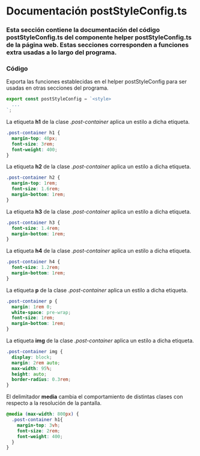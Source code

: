 # Documentación postStyleConfig.ts
### Esta sección contiene la documentación del código postStyleConfig.ts del componente helper postStyleConfig.ts de la página web. Estas secciones corresponden a funciones extra usadas a lo largo del programa.

### Código

Exporta las funciones establecidas en el helper postStyleConfig para ser usadas en otras secciones del programa.
``` ts
export const postStyleConfig = `<style> 
  ...
`;
```

La etiqueta **h1** de la clase *.post-container* aplica un estilo a dicha etiqueta.
``` css
.post-container h1 {
  margin-top: 40px;
  font-size: 3rem;
  font-weight: 400;
}
```

La etiqueta **h2** de la clase *.post-container* aplica un estilo a dicha etiqueta.
``` css
.post-container h2 {
  margin-top: 1rem;
  font-size: 1.6rem;
  margin-bottom: 1rem;
}
```

La etiqueta **h3** de la clase *.post-container* aplica un estilo a dicha etiqueta.
``` css
.post-container h3 {
  font-size: 1.4rem;
  margin-bottom: 1rem;
}
```

La etiqueta **h4** de la clase *.post-container* aplica un estilo a dicha etiqueta.
``` css
.post-container h4 {
  font-size: 1.2rem;
  margin-bottom: 1rem;
}
```

La etiqueta **p** de la clase *.post-container* aplica un estilo a dicha etiqueta.
``` css
.post-container p {
  margin: 1rem 0;
  white-space: pre-wrap;
  font-size: 1rem;
  margin-bottom: 1rem;
}
```

La etiqueta **img** de la clase *.post-container* aplica un estilo a dicha etiqueta.
``` css
.post-container img {
  display: block;
  margin: 2rem auto;
  max-width: 95%;
  height: auto;
  border-radius: 0.3rem;
}
```

El delimitador **media** cambia el comportamiento de distintas clases con respecto a la resolución de la pantalla.
``` css
@media (max-width: 800px) {
  .post-container h1{
    margin-top: 3vh;
    font-size: 2rem;
    font-weight: 400;
  }
}
```

